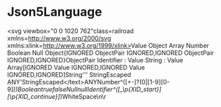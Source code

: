 # Json5Language

<svg viewbox="0 0 1020 762"class=railroad xmlns=http://www.w3.org/2000/svg xmlns:xlink=http://www.w3.org/1999/xlink><style type=text/css>svg.railroad{background-color:hsl(30,20%,95%);background-size:15px 15px;background-image:linear-gradient(to right,rgba(30,30,30,.05) 1px,transparent 1px),linear-gradient(to bottom,rgba(30,30,30,.05) 1px,transparent 1px)}svg.railroad path{stroke-width:3px;stroke:black;fill:transparent}svg.railroad .debug{stroke-width:1px;stroke:red}svg.railroad text{font-size:14px;font-family:monospace;text-anchor:middle}svg.railroad .nonterminal text{font-weight:700}svg.railroad text.comment{font-family:serif;font-style:italic;font-size:12px}svg.railroad rect{stroke-width:3px;stroke:black}svg.railroad g.labeledbox > rect{stroke-width:1px;stroke:grey;stroke-dasharray:5px;fill:rgba(90,90,150,.1)}svg.railroad .symbol > rect{fill:rgba(90,90,150,.1)}svg.railroad .regex > rect{fill:honeydew}svg.railroad .string > rect{fill:cornsilk}</style><g class=verticalgrid><g class=sequence><path d="M 10 21 a 5 5 0 0 1 5 -5 a 5 5 0 0 1 5 5 a 5 5 0 0 1 -5 5 a 5 5 0 0 1 -5 -5 m 10 0 h 5"/><text class=comment id=Value x=57 y=26>Value</text><g class=choice><path d="M 90 21 h 24 m 68 0 h 32"/><a class=link xlink:href=#Object> <g class=symbol><rect height=22 width=68 x=114 y=10 /><text x=148 y=26>Object</text></g> </a><path d="M 90 21 a 12 12 0 0 1 12 12 v 9 m 100 0 v -9 a 12 12 0 0 1 12 -12"/><path d="M 102 42 v 33 m 100 0 v -33"/><path d="M 102 75 v 33 m 100 0 v -33"/><path d="M 102 108 v 33 m 100 0 v -33"/><path d="M 102 42 v 0 a 12 12 0 0 0 12 12 m 60 0 h 16 a 12 12 0 0 0 12 -12 v 0"/><a class=link xlink:href=#Array> <g class=symbol><rect height=22 width=60 x=114 y=43 /><text x=144 y=59>Array</text></g> </a><path d="M 102 75 v 0 a 12 12 0 0 0 12 12 m 68 0 h 8 a 12 12 0 0 0 12 -12 v 0"/><a class=link xlink:href=#Number> <g class=symbol><rect height=22 width=68 x=114 y=76 /><text x=148 y=92>Number</text></g> </a><path d="M 102 108 v 0 a 12 12 0 0 0 12 12 m 76 0 h 0 a 12 12 0 0 0 12 -12 v 0"/><a class=link xlink:href=#Boolean> <g class=symbol><rect height=22 width=76 x=114 y=109 /><text x=152 y=125>Boolean</text></g> </a><path d="M 102 141 v 0 a 12 12 0 0 0 12 12 m 52 0 h 24 a 12 12 0 0 0 12 -12 v 0"/><a class=link xlink:href=#Null> <g class=symbol><rect height=22 width=52 x=114 y=142 /><text x=140 y=158>Null</text></g> </a></g><path d="M 224 21 h 5 a 5 5 0 0 1 5 -5 a 5 5 0 0 1 5 5 a 5 5 0 0 1 -5 5 a 5 5 0 0 1 -5 -5"/><path d="M 25 21 h 10"/><path d="M 80 21 h 10"/><path d="M 214 21 h 10"/></g><g class=sequence><path d="M 10 212 a 5 5 0 0 1 5 -5 a 5 5 0 0 1 5 5 a 5 5 0 0 1 -5 5 a 5 5 0 0 1 -5 -5 m 10 0 h 5"/><text class=comment id=Object x=61 y=217>Object</text><g class=sequence><g class=string><rect height=22 rx=10 ry=10 width=28 x=97 y=201 /><text x=111 y=217>{</text></g><g class=character><rect height=22 rx=10 ry=10 width=76 x=135 y=201 /><text x=173 y=217>IGNORED</text></g><g class=optional><path d="M 221 212 h 24 m -24 0 a 12 12 0 0 0 12 -12 v -12 a 12 12 0 0 1 12 -12 h 592 m -293 0 l -5 -5 m 0 10 l 5 -5 m 293 0 a 12 12 0 0 1 12 12 v 12 a 12 12 0 0 0 12 12 h -24"/><g class=sequence><a class=link xlink:href=#ObjectPair> <g class=symbol><rect height=22 width=100 x=245 y=201 /><text x=295 y=217>ObjectPair</text></g> </a><g class=character><rect height=22 rx=10 ry=10 width=76 x=355 y=201 /><text x=393 y=217>IGNORED</text></g><g class=optional><path d="M 441 212 h 24 m -24 0 a 12 12 0 0 0 12 -12 v 0 a 12 12 0 0 1 12 -12 h 224 m -109 0 l -5 -5 m 0 10 l 5 -5 m 109 0 a 12 12 0 0 1 12 12 v 0 a 12 12 0 0 0 12 12 h -24"/><g class=sequence><g class=string><rect height=22 rx=10 ry=10 width=28 x=465 y=201 /><text x=479 y=217>,</text></g><g class=character><rect height=22 rx=10 ry=10 width=76 x=503 y=201 /><text x=541 y=217>IGNORED</text></g><a class=link xlink:href=#ObjectPair> <g class=symbol><rect height=22 width=100 x=589 y=201 /><text x=639 y=217>ObjectPair</text></g> </a><path d="M 493 212 h 10"/><path d="M 579 212 h 10"/></g></g><g class=character><rect height=22 rx=10 ry=10 width=76 x=723 y=201 /><text x=761 y=217>IGNORED</text></g><g class=string><rect height=22 rx=10 ry=10 width=28 x=809 y=201 /><text x=823 y=217>,</text></g><path d="M 345 212 h 10"/><path d="M 431 212 h 10"/><path d="M 713 212 h 10"/><path d="M 799 212 h 10"/></g></g><g class=character><rect height=22 rx=10 ry=10 width=76 x=871 y=201 /><text x=909 y=217>IGNORED</text></g><g class=string><rect height=22 rx=10 ry=10 width=28 x=957 y=201 /><text x=971 y=217>}</text></g><path d="M 125 212 h 10"/><path d="M 211 212 h 10"/><path d="M 861 212 h 10"/><path d="M 947 212 h 10"/></g><path d="M 995 212 h 5 a 5 5 0 0 1 5 -5 a 5 5 0 0 1 5 5 a 5 5 0 0 1 -5 5 a 5 5 0 0 1 -5 -5"/><path d="M 25 212 h 10"/><path d="M 87 212 h 10"/><path d="M 985 212 h 10"/></g><g class=sequence><path d="M 10 246 a 5 5 0 0 1 5 -5 a 5 5 0 0 1 5 5 a 5 5 0 0 1 -5 5 a 5 5 0 0 1 -5 -5 m 10 0 h 5"/><text class=comment id=ObjectPair x=75 y=251>ObjectPair</text><g class=choice><path d="M 125 246 h 24 m 208 0 h 24"/><g class=sequence><a class=link xlink:href=#Identifier> <g class=symbol><rect height=22 width=100 x=149 y=235 /><text x=199 y=251>Identifier</text></g> </a><g class=string><rect height=22 rx=10 ry=10 width=28 x=259 y=235 /><text x=273 y=251>:</text></g><a class=link xlink:href=#Value> <g class=symbol><rect height=22 width=60 x=297 y=235 /><text x=327 y=251>Value</text></g> </a><path d="M 249 246 h 10"/><path d="M 287 246 h 10"/></g><path d="M 125 246 a 12 12 0 0 1 12 12 v 9 m 232 0 v -9 a 12 12 0 0 1 12 -12"/><path d="M 137 267 v 0 a 12 12 0 0 0 12 12 m 176 0 h 32 a 12 12 0 0 0 12 -12 v 0"/><g class=sequence><a class=link xlink:href=#String> <g class=symbol><rect height=22 width=68 x=149 y=268 /><text x=183 y=284>String</text></g> </a><g class=string><rect height=22 rx=10 ry=10 width=28 x=227 y=268 /><text x=241 y=284>:</text></g><a class=link xlink:href=#Value> <g class=symbol><rect height=22 width=60 x=265 y=268 /><text x=295 y=284>Value</text></g> </a><path d="M 217 279 h 10"/><path d="M 255 279 h 10"/></g></g><path d="M 391 246 h 5 a 5 5 0 0 1 5 -5 a 5 5 0 0 1 5 5 a 5 5 0 0 1 -5 5 a 5 5 0 0 1 -5 -5"/><path d="M 25 246 h 10"/><path d="M 115 246 h 10"/><path d="M 381 246 h 10"/></g><g class=sequence><path d="M 10 338 a 5 5 0 0 1 5 -5 a 5 5 0 0 1 5 5 a 5 5 0 0 1 -5 5 a 5 5 0 0 1 -5 -5 m 10 0 h 5"/><text class=comment id=Array x=57 y=343>Array</text><g class=sequence><g class=string><rect height=22 rx=10 ry=10 width=28 x=90 y=327 /><text x=104 y=343>[</text></g><g class=character><rect height=22 rx=10 ry=10 width=76 x=128 y=327 /><text x=166 y=343>IGNORED</text></g><g class=optional><path d="M 214 338 h 24 m -24 0 a 12 12 0 0 0 12 -12 v -12 a 12 12 0 0 1 12 -12 h 512 m -253 0 l -5 -5 m 0 10 l 5 -5 m 253 0 a 12 12 0 0 1 12 12 v 12 a 12 12 0 0 0 12 12 h -24"/><g class=sequence><a class=link xlink:href=#Value> <g class=symbol><rect height=22 width=60 x=238 y=327 /><text x=268 y=343>Value</text></g> </a><g class=character><rect height=22 rx=10 ry=10 width=76 x=308 y=327 /><text x=346 y=343>IGNORED</text></g><g class=optional><path d="M 394 338 h 24 m -24 0 a 12 12 0 0 0 12 -12 v 0 a 12 12 0 0 1 12 -12 h 184 m -89 0 l -5 -5 m 0 10 l 5 -5 m 89 0 a 12 12 0 0 1 12 12 v 0 a 12 12 0 0 0 12 12 h -24"/><g class=sequence><g class=string><rect height=22 rx=10 ry=10 width=28 x=418 y=327 /><text x=432 y=343>,</text></g><g class=character><rect height=22 rx=10 ry=10 width=76 x=456 y=327 /><text x=494 y=343>IGNORED</text></g><a class=link xlink:href=#Value> <g class=symbol><rect height=22 width=60 x=542 y=327 /><text x=572 y=343>Value</text></g> </a><path d="M 446 338 h 10"/><path d="M 532 338 h 10"/></g></g><g class=character><rect height=22 rx=10 ry=10 width=76 x=636 y=327 /><text x=674 y=343>IGNORED</text></g><g class=string><rect height=22 rx=10 ry=10 width=28 x=722 y=327 /><text x=736 y=343>,</text></g><path d="M 298 338 h 10"/><path d="M 384 338 h 10"/><path d="M 626 338 h 10"/><path d="M 712 338 h 10"/></g></g><g class=character><rect height=22 rx=10 ry=10 width=76 x=784 y=327 /><text x=822 y=343>IGNORED</text></g><g class=string><rect height=22 rx=10 ry=10 width=28 x=870 y=327 /><text x=884 y=343>]</text></g><path d="M 118 338 h 10"/><path d="M 204 338 h 10"/><path d="M 774 338 h 10"/><path d="M 860 338 h 10"/></g><path d="M 908 338 h 5 a 5 5 0 0 1 5 -5 a 5 5 0 0 1 5 5 a 5 5 0 0 1 -5 5 a 5 5 0 0 1 -5 -5"/><path d="M 25 338 h 10"/><path d="M 80 338 h 10"/><path d="M 898 338 h 10"/></g><g class=sequence><path d="M 10 372 a 5 5 0 0 1 5 -5 a 5 5 0 0 1 5 5 a 5 5 0 0 1 -5 5 a 5 5 0 0 1 -5 -5 m 10 0 h 5"/><text class=comment id=String x=61 y=377>String</text><g class=choice><path d="M 97 372 h 24 m 66 0 h 206 m -100 0 l -5 -5 m 0 10 l 5 -5 m 100 0"/><g class=sequence><g class=string><rect height=22 rx=10 ry=10 width=28 x=121 y=361 /><text x=135 y=377>'</text></g><g class=string><rect height=22 rx=10 ry=10 width=28 x=159 y=361 /><text x=173 y=377>'</text></g><path d="M 149 372 h 10"/></g><path d="M 97 372 a 12 12 0 0 1 12 12 v 9 m 272 0 v -9 a 12 12 0 0 1 12 -12"/><path d="M 109 393 v 0 a 12 12 0 0 0 12 12 m 248 0 h 0 a 12 12 0 0 0 12 -12 v 0"/><g class=sequence><g class=string><rect height=22 rx=10 ry=10 width=28 x=121 y=394 /><text x=135 y=410>'</text></g><g class=choice><path d="M 159 405 h 24 m 124 0 h 24"/><a class=link xlink:href=#StringEscaped> <g class=symbol><rect height=22 width=124 x=183 y=394 /><text x=245 y=410>StringEscaped</text></g> </a><path d="M 159 405 a 12 12 0 0 1 12 12 v 9 m 148 0 v -9 a 12 12 0 0 1 12 -12"/><path d="M 171 426 v 0 a 12 12 0 0 0 12 12 m 44 0 h 80 m -37 0 l -5 -5 m 0 10 l 5 -5 m 37 0 a 12 12 0 0 0 12 -12 v 0"/><g class=character><rect height=22 rx=10 ry=10 width=44 x=183 y=427 /><text x=205 y=443>ANY</text></g></g><g class=string><rect height=22 rx=10 ry=10 width=28 x=341 y=394 /><text x=355 y=410>'</text></g><path d="M 149 405 h 10"/><path d="M 331 405 h 10"/></g></g><path d="M 403 372 h 5 a 5 5 0 0 1 5 -5 a 5 5 0 0 1 5 5 a 5 5 0 0 1 -5 5 a 5 5 0 0 1 -5 -5"/><path d="M 25 372 h 10"/><path d="M 87 372 h 10"/><path d="M 393 372 h 10"/></g><g class=sequence><path d="M 10 472 a 5 5 0 0 1 5 -5 a 5 5 0 0 1 5 5 a 5 5 0 0 1 -5 5 a 5 5 0 0 1 -5 -5 m 10 0 h 5"/><text class=comment id=StringEscaped x=85 y=477>StringEscaped</text><g class=sequence><g class=string><rect height=22 rx=10 ry=10 width=28 x=146 y=461 /><text x=160 y=477>\</text></g><g class=character><rect height=22 rx=10 ry=10 width=44 x=184 y=461 /><text x=206 y=477>ANY</text></g><path d="M 174 472 h 10"/></g><path d="M 238 472 h 5 a 5 5 0 0 1 5 -5 a 5 5 0 0 1 5 5 a 5 5 0 0 1 -5 5 a 5 5 0 0 1 -5 -5"/><path d="M 25 472 h 10"/><path d="M 136 472 h 10"/><path d="M 228 472 h 10"/></g><g class=sequence><path d="M 10 506 a 5 5 0 0 1 5 -5 a 5 5 0 0 1 5 5 a 5 5 0 0 1 -5 5 a 5 5 0 0 1 -5 -5 m 10 0 h 5"/><text class=comment id=Number x=61 y=511>Number</text><g class=string><rect height=22 rx=10 ry=10 width=212 x=97 y=495 /><text x=203 y=511>^([+-]?(0|[1-9][0-9]*))</text></g><path d="M 319 506 h 5 a 5 5 0 0 1 5 -5 a 5 5 0 0 1 5 5 a 5 5 0 0 1 -5 5 a 5 5 0 0 1 -5 -5"/><path d="M 25 506 h 10"/><path d="M 87 506 h 10"/><path d="M 309 506 h 10"/></g><g class=sequence><path d="M 10 540 a 5 5 0 0 1 5 -5 a 5 5 0 0 1 5 5 a 5 5 0 0 1 -5 5 a 5 5 0 0 1 -5 -5 m 10 0 h 5"/><text class=comment id=Boolean x=64 y=545>Boolean</text><g class=choice><path d="M 104 540 h 24 m 52 0 h 32"/><g class=string><rect height=22 rx=10 ry=10 width=52 x=128 y=529 /><text x=154 y=545>true</text></g><path d="M 104 540 a 12 12 0 0 1 12 12 v 9 m 84 0 v -9 a 12 12 0 0 1 12 -12"/><path d="M 116 561 v 0 a 12 12 0 0 0 12 12 m 60 0 h 0 a 12 12 0 0 0 12 -12 v 0"/><g class=string><rect height=22 rx=10 ry=10 width=60 x=128 y=562 /><text x=158 y=578>false</text></g></g><path d="M 222 540 h 5 a 5 5 0 0 1 5 -5 a 5 5 0 0 1 5 5 a 5 5 0 0 1 -5 5 a 5 5 0 0 1 -5 -5"/><path d="M 25 540 h 10"/><path d="M 94 540 h 10"/><path d="M 212 540 h 10"/></g><g class=sequence><path d="M 10 607 a 5 5 0 0 1 5 -5 a 5 5 0 0 1 5 5 a 5 5 0 0 1 -5 5 a 5 5 0 0 1 -5 -5 m 10 0 h 5"/><text class=comment id=Null x=54 y=612>Null</text><g class=string><rect height=22 rx=10 ry=10 width=52 x=83 y=596 /><text x=109 y=612>null</text></g><path d="M 145 607 h 5 a 5 5 0 0 1 5 -5 a 5 5 0 0 1 5 5 a 5 5 0 0 1 -5 5 a 5 5 0 0 1 -5 -5"/><path d="M 25 607 h 10"/><path d="M 73 607 h 10"/><path d="M 135 607 h 10"/></g><g class=sequence><path d="M 10 641 a 5 5 0 0 1 5 -5 a 5 5 0 0 1 5 5 a 5 5 0 0 1 -5 5 a 5 5 0 0 1 -5 -5 m 10 0 h 5"/><text class=comment id=Identifier x=75 y=646>Identifier</text><g class=string><rect height=22 rx=10 ry=10 width=332 x=125 y=630 /><text x=291 y=646>^([_\p{XID_start}][\p{XID_continue}]*)</text></g><path d="M 467 641 h 5 a 5 5 0 0 1 5 -5 a 5 5 0 0 1 5 5 a 5 5 0 0 1 -5 5 a 5 5 0 0 1 -5 -5"/><path d="M 25 641 h 10"/><path d="M 115 641 h 10"/><path d="M 457 641 h 10"/></g><g class=sequence><path d="M 10 675 a 5 5 0 0 1 5 -5 a 5 5 0 0 1 5 5 a 5 5 0 0 1 -5 5 a 5 5 0 0 1 -5 -5 m 10 0 h 5"/><text class=comment id=WhiteSpace x=75 y=680>WhiteSpace</text><g class=choice><path d="M 125 675 h 24 m 28 0 h 32"/><g class=string><rect height=22 rx=10 ry=10 width=28 x=149 y=664 /><text x=163 y=680></text></g><path d="M 125 675 a 12 12 0 0 1 12 12 v 9 m 60 0 v -9 a 12 12 0 0 1 12 -12"/><path d="M 137 696 v 33 m 60 0 v -33"/><path d="M 137 696 v 0 a 12 12 0 0 0 12 12 m 36 0 h 0 a 12 12 0 0 0 12 -12 v 0"/><g class=string><rect height=22 rx=10 ry=10 width=36 x=149 y=697 /><text x=167 y=713>\n</text></g><path d="M 137 729 v 0 a 12 12 0 0 0 12 12 m 36 0 h 0 a 12 12 0 0 0 12 -12 v 0"/><g class=string><rect height=22 rx=10 ry=10 width=36 x=149 y=730 /><text x=167 y=746>\r</text></g></g><path d="M 219 675 h 5 a 5 5 0 0 1 5 -5 a 5 5 0 0 1 5 5 a 5 5 0 0 1 -5 5 a 5 5 0 0 1 -5 -5"/><path d="M 25 675 h 10"/><path d="M 115 675 h 10"/><path d="M 209 675 h 10"/></g></g></svg>